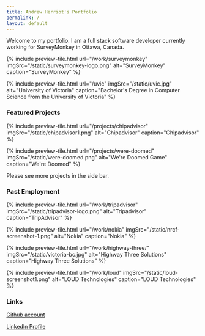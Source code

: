 ```yaml
---
title: Andrew Herriot's Portfolio
permalink: /
layout: default
---
```


Welcome to my portfolio. I am a full stack software developer currently working for SurveyMonkey in Ottawa, Canada.

<div class="tiles">
{% include preview-tile.html url="/work/surveymonkey" imgSrc="/static/surveymonkey-logo.png" alt="SurveyMonkey" caption="SurveyMonkey" %}

{% include preview-tile.html url="/uvic" imgSrc="/static/uvic.jpg" alt="University of Victoria" caption="Bachelor's Degree in Computer Science from the University of Victoria" %}

</div>

### Featured Projects

<div class="tiles">
{% include preview-tile.html url="/projects/chipadvisor" imgSrc="/static/chipadvisor1.png" alt="Chipadvisor" caption="Chipadvisor" %}

{% include preview-tile.html url="/projects/were-doomed" imgSrc="/static/were-doomed.png" alt="We're Doomed Game" caption="We're Doomed" %}

</div>

Please see more projects in the side bar.

### Past Employment

<div class="tiles">
{% include preview-tile.html url="/work/tripadvisor" imgSrc="/static/tripadvisor-logo.png" alt="Tripadvisor" caption="TripAdvisor" %}

{% include preview-tile.html url="/work/nokia" imgSrc="/static/nrcf-screenshot-1.png" alt="Nokia" caption="Nokia" %}

{% include preview-tile.html url="/work/highway-three/" imgSrc="/static/victoria-bc.jpg" alt="Highway Three Solutions" caption="Highway Three Solutions" %}

{% include preview-tile.html url="/work/loud" imgSrc="/static/loud-screenshot1.png" alt="LOUD Technologies" caption="LOUD Technologies" %}

</div>

### Links

[Github account](https://github.com/aherriot)

[LinkedIn Profile](https://www.linkedin.com/in/aherriot/)
